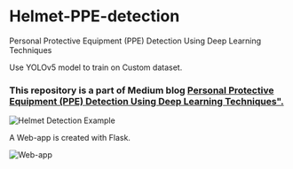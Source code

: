 # Helmet-PPE-detection
Personal Protective Equipment (PPE) Detection Using Deep Learning Techniques

Use YOLOv5 model to train on Custom dataset.

### This repository is a part of Medium blog <a href="https://medium.com/@Medini_2020/personal-protective-equipment-ppe-detection-using-deep-learning-techniques-7e1ce8cc3d1e">Personal Protective Equipment (PPE) Detection Using Deep Learning Techniques".</a>

  
![Helmet Detection Example](https://github.com/medinikb/Helmet-PPE-detection/blob/main/Gif-Pamee.gif)

A Web-app is created with Flask.

![Web-app](https://github.com/medinikb/Helmet-PPE-detection/blob/main/Web-app-video%20CS-2.gif)
